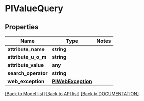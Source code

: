 # PIValueQuery

## Properties
Name | Type | Notes
------------ | ------------- | -------------
**attribute_name** | **string**
**attribute_u_o_m** | **string**
**attribute_value** | **any**
**search_operator** | **string**
**web_exception** | **[**PIWebException**](../models/PIWebException.md)**

[[Back to Model list]](../../DOCUMENTATION.md#documentation-for-models) [[Back to API list]](../../DOCUMENTATION.md#documentation-for-api-endpoints) [[Back to DOCUMENTATION]](../../DOCUMENTATION.md)
